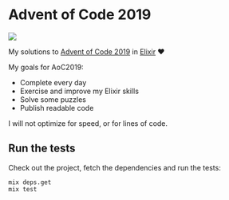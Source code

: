 # Advent of Code 2019

![](https://github.com/skovmand/advent_of_code_2019/workflows/Elixir%20CI/badge.svg)

My solutions to [Advent of Code 2019](https://adventofcode.com/) in [Elixir](https://elixir-lang.org) :heart:

My goals for AoC2019:

- Complete every day
- Exercise and improve my Elixir skills
- Solve some puzzles
- Publish readable code

I will not optimize for speed, or for lines of code.


## Run the tests

Check out the project, fetch the dependencies and run the tests:

```
mix deps.get
mix test
```
